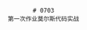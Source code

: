                                                           # 0703
                                                   第一次作业莫尔斯代码实战
